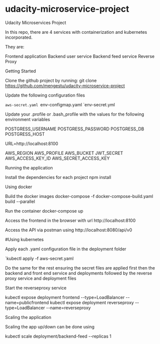 # udacity-microservice-project
Udacity Microservices Project

In this repo, there are 4 services with containerization and kubernetes incorporated.

They are:

Frontend application
Backend user service
Backend feed service
Reverse Proxy

Getting Started

Clone the github project by running:
git clone https://github.com/mengestu/udacity-microservice-project

Update the following configuration files

`aws-secret.yaml
`env-configmap.yaml
`env-secret.yml

Update your .profile or .bash_profile with the values for the following environment variables

POSTGRESS_USERNAME
POSTGRESS_PASSWORD
POSTGRESS_DB
POSTGRESS_HOST

URL=http://localhost:8100

AWS_REGION
AWS_PROFILE
AWS_BUCKET
JWT_SECRET
AWS_ACCESS_KEY_ID
AWS_SECRET_ACCESS_KEY

Running the application


Install the dependencies for each project npm install

Using docker


Build the docker images
docker-compose -f docker-compose-build.yaml build --parallel

Run the container
docker-compose up

Access the frontend in the browser with url http://localhost:8100

Access the API via postman using http://localhost:8080/api/v0

#Using kubernetes

Apply each .yaml configuration file in the deployment folder

`kubectl apply -f aws-secret.yaml


Do the same for the rest ensuring the secret files are applied first then the backend and front end service and deployments followed by the reverse proxy service and deployment files

Start the reverseproxy service

kubectl expose deployment frontend --type=LoadBalancer --name=publicfrontend
kubectl expose deployment reverseproxy --type=LoadBalancer --name=reverseproxy



Scaling the application

Scaling the app up/down can be done using

kubectl scale deployment/backend-feed --replicas 1
